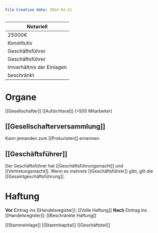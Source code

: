 ```yaml
---
File Creation date: 2024-04-21
---
```

| Notariell                 |
| ------------------------- |
| 25000€                    |
| Konstitutiv               |
| Geschäftsführer           |
| Geschäftsführer           |
| Imverhältnis der Einlagen |
| beschränkt                |
# Organe
[[Gesellschafter]]
[[Aufsichtsrat]] (>500 Mitarbeiter)
## [[Gesellschafterversammlung]]
Kann jemanden zum [[Prokuristen]] ernennen.
## [[Geschäftsführer]]
Der Geschäftsführer hat [[Geschäftsführungsmacht]] und [[Vertretungsmacht]]. Wenn es mehrere [[Geschäftsführer]] gibt, gilt die [[Gesamtgeschäftsführung]].
# Haftung
**Vor** Eintrag ins [[Handelsregister]]: [[Volle Haftung]]
**Nach** Eintrag ins [[Handelsregister]]: [[Beschränkte Haftung]]

[[Stammeinlage]]
[[Stammkapital]]
[[Geschäftsteil]]